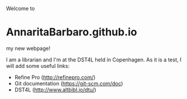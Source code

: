 Welcome to

# AnnaritaBarbaro.github.io

my new webpage!

I am a librarian and I'm at the DST4L held in Copenhagen. As it is a test, I will add some useful links:

* Refine Pro (http://refinepro.com/)
* Git documentation (https://git-scm.com/doc)
* DST4L (http://www.altbibl.io/dtu/)
